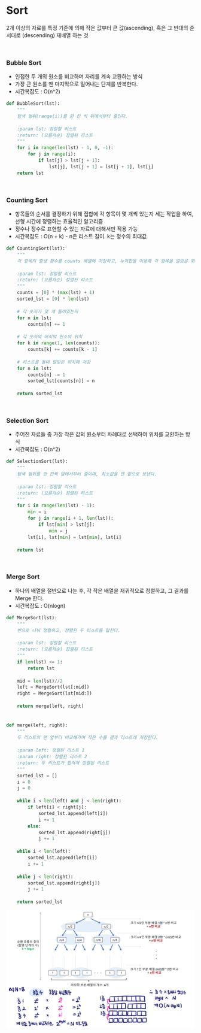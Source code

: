 # Sort

2개 이상의 자료를 특정 기준에 의해 작은 값부터 큰 값(ascending), 혹은 그 반대의 순서대로 (descending) 재배열 하는 것

<br>

### Bubble Sort

* 인접한 두 개의 원소를 비교하며 자리를 계속 교환하는 방식
* 가장 큰 원소를 맨 마지막으로 밀어내는 단계를 반복한다.
* 시간복잡도 : O(n^2)

```python
def BubbleSort(lst):
    """
    탐색 범위(range(i))를 한 칸 씩 뒤에서부터 줄인다.
    
    :param lst: 정렬할 리스트
    :return: (오름차순) 정렬된 리스트
    """
    for i in range(len(lst) - 1, 0, -1):
        for j in range(i):
            if lst[j] > lst[j + 1]:
                lst[j], lst[j + 1] = lst[j + 1], lst[j]
    return lst
```

<br>

### Counting Sort

* 항목들의 순서를 결정하기 위해 집합에 각 항목이 몇 개씩 있는지 세는 작업을 하여, 선형 시간에 정렬하는 효율적인 알고리즘
* 정수나 정수로 표현할 수 있는 자료에 대해서만 적용 가능
* 시간복잡도 : O(n + k) - n은 리스트 길이. k는 정수의 최대값

```python
def CountingSort(lst):
    """
    각 항목의 발생 횟수를 counts 배열에 저장하고, 누적합을 이용해 각 항목을 알맞은 위치에 저장한다.

    :param lst: 정렬할 리스트
    :return: (오름차순) 정렬된 리스트
    """
    counts = [0] * (max(lst) + 1)
    sorted_lst = [0] * len(lst)

    # 각 숫자가 몇 개 들어있는지
    for n in lst:
        counts[n] += 1

    # 각 숫자의 마지막 원소의 위치
    for k in range(1, len(counts)):
        counts[k] += counts[k - 1]

    # 리스트를 돌며 알맞은 위치에 저장
    for n in lst:
        counts[n] -= 1
        sorted_lst[counts[n]] = n

    return sorted_lst
```

<br>

### Selection Sort

* 주어진 자료들 중 가장 작은 값의 원소부터 차례대로 선택하여 위치를 교환하는 방식
* 시간복잡도 : O(n^2)

```python
def SelectionSort(lst):
    """
    탐색 범위를 한 칸씩 앞에서부터 줄이며, 최소값을 맨 앞으로 보낸다.
    
    :param lst: 정렬할 리스트
    :return: (오름차순) 정렬된 리스트
    """
    for i in range(len(lst) - 1):
        min = i
        for j in range(i + 1, len(lst)):
            if lst[min] > lst[j]:
                min = j
        lst[i], lst[min] = lst[min], lst[i]

    return lst
```

<br>

### Merge Sort

* 하나의 배열을 절반으로 나눈 후, 각 작은 배열을 재귀적으로 정렬하고, 그 결과를 Merge 한다.
* 시간복잡도 : O(nlogn)

```python
def MergeSort(lst):
    """
    반으로 나눠 정렬하고, 정렬된 두 리스트를 합친다.

    :param lst: 정렬할 리스트
    :return: (오름차순) 정렬된 리스트
    """
    if len(lst) <= 1:
        return lst

    mid = len(lst)//2
    left = MergeSort(lst[:mid])
    right = MergeSort(lst[mid:])

    return merge(left, right)


def merge(left, right):
    """
    두 리스트의 맨 앞부터 비교해가며 작은 수를 결과 리스트레 저장한다.

    :param left: 정렬된 리스트 1
    :param right: 정렬된 리스트 2
    :return: 두 리스트가 합쳐져 정렬된 리스트
    """
    sorted_lst = []
    i = 0
    j = 0

    while i < len(left) and j < len(right):
        if left[i] < right[j]:
            sorted_lst.append(left[i])
            i += 1
        else:
            sorted_lst.append(right[j])
            j += 1

    while i < len(left):
        sorted_lst.append(left[i])
        i += 1

    while j < len(right):
        sorted_lst.append(right[j])
        j += 1

    return sorted_lst
```

![image-20210929015315466](sort.assets/image-20210929015315466.png)

